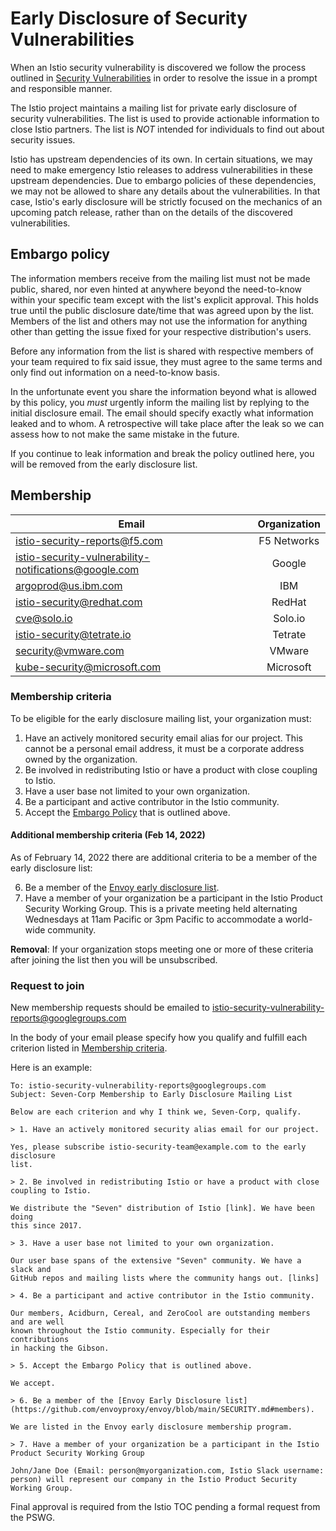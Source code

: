 # Early Disclosure of Security Vulnerabilities

When an Istio security vulnerability is discovered we follow the process outlined in 
[Security Vulnerabilities](https://istio.io/about/security-vulnerabilities/) in order to 
resolve the issue in a prompt and responsible manner.

The Istio project maintains a mailing list for private early disclosure of 
security vulnerabilities. 
The list is used to provide actionable information to close Istio partners.
The list is *NOT* intended for individuals to find out about
security issues.

Istio has upstream dependencies of its own. In certain situations, we may need to make emergency 
Istio releases to address vulnerabilities in these upstream dependencies. Due to embargo policies of
these dependencies, we may not be allowed to share any details about the vulnerabilities. In that
case, Istio's early disclosure will be strictly focused on the mechanics of an upcoming patch
release, rather than on the details of the discovered vulnerabilities.

## Embargo policy

The information members receive from the mailing list must not be
made public, shared, nor even hinted at anywhere beyond the need-to-know within
your specific team except with the list's explicit approval. This holds
true until the public disclosure date/time that was agreed upon by the list.
Members of the list and others may not use the information for anything other
than getting the issue fixed for your respective distribution's users.

Before any information from the list is shared with respective members of your
team required to fix said issue, they must agree to the same terms and only
find out information on a need-to-know basis.

In the unfortunate event you share the information beyond what is allowed by
this policy, you _must_ urgently inform the mailing list by replying to the 
initial disclosure email. The email should specify exactly what information
leaked and to whom. A retrospective will take place after the leak so
we can assess how to not make the same mistake in the future.

If you continue to leak information and break the policy outlined here, you
will be removed from the early disclosure list.

## Membership

| Email		| Organization	|
| ------------- |:-------------:|
| istio-security-reports@f5.com | F5 Networks |
| istio-security-vulnerability-notifications@google.com | Google |
| argoprod@us.ibm.com | IBM |
| istio-security@redhat.com | RedHat |
| cve@solo.io | Solo.io |
| istio-security@tetrate.io | Tetrate |
| security@vmware.com | VMware |
| kube-security@microsoft.com | Microsoft |

### Membership criteria

To be eligible for the early disclosure mailing list, your
organization must:

1. Have an actively monitored security email alias for our project. This cannot be a personal
email address, it must be a corporate address owned by the organization.
2. Be involved in redistributing Istio or have a product with close coupling to Istio.
3. Have a user base not limited to your own organization.
4. Be a participant and active contributor in the Istio community.
5. Accept the [Embargo Policy](#embargo-policy) that is outlined above.

#### Additional membership criteria (Feb 14, 2022)

As of February 14, 2022 there are additional criteria to be a member of the early disclosure list:

6. Be a member of the [Envoy early disclosure list](https://github.com/envoyproxy/envoy/blob/main/SECURITY.md#members).
7. Have a member of your organization be a participant in the Istio Product Security Working Group. This is a private meeting held alternating Wednesdays at 11am Pacific or 3pm Pacific to accommodate a world-wide community.

**Removal**: If your organization stops meeting one or more of these criteria
after joining the list then you will be unsubscribed.

### Request to join

New membership requests should be emailed to [istio-security-vulnerability-reports@googlegroups.com](mailto:istio-security-vulnerability-reports@googlegroups.com)

In the body of your email please specify how you qualify and fulfill each
criterion listed in [Membership criteria](#membership-criteria).

Here is an example:

```
To: istio-security-vulnerability-reports@googlegroups.com
Subject: Seven-Corp Membership to Early Disclosure Mailing List

Below are each criterion and why I think we, Seven-Corp, qualify.

> 1. Have an actively monitored security alias email for our project.

Yes, please subscribe istio-security-team@example.com to the early disclosure
list.

> 2. Be involved in redistributing Istio or have a product with close coupling to Istio.

We distribute the "Seven" distribution of Istio [link]. We have been doing
this since 2017.

> 3. Have a user base not limited to your own organization.

Our user base spans of the extensive "Seven" community. We have a slack and
GitHub repos and mailing lists where the community hangs out. [links]

> 4. Be a participant and active contributor in the Istio community.

Our members, Acidburn, Cereal, and ZeroCool are outstanding members and are well
known throughout the Istio community. Especially for their contributions
in hacking the Gibson.

> 5. Accept the Embargo Policy that is outlined above.

We accept.

> 6. Be a member of the [Envoy Early Disclosure list](https://github.com/envoyproxy/envoy/blob/main/SECURITY.md#members).

We are listed in the Envoy early disclosure membership program.

> 7. Have a member of your organization be a participant in the Istio Product Security Working Group

John/Jane Doe (Email: person@myorganization.com, Istio Slack username: person) will represent our company in the Istio Product Security Working Group.
```

Final approval is required from the Istio TOC pending a formal request from the PSWG.
